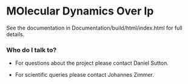 # MOlecular Dynamics Over Ip #

See the documentation in Documentation/build/html/index.html for full details.

### Who do I talk to? ###

* For questions about the project please contact Daniel Sutton.

* For scientific queries please contact Johannes Zimmer.